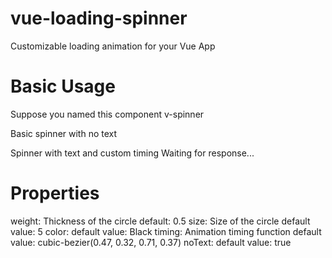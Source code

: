 # vue-loading-spinner
Customizable loading animation for your Vue App

# Basic Usage

Suppose you named this component v-spinner

 Basic spinner with no text
<v-spinner :weight="0.2" :size="5"></v-spinner>

 Spinner with text and custom timing
<v-spinner :weight="0.2" :size="5" :noText="false" :timing="'ease-in'">
    <span>Waiting for response...</span>
</v-spinner>

# Properties
weight: 
  Thickness of the circle
  default: 0.5
size: 
  Size of the circle
  default value: 5 
color:
  default value: Black
timing: 
  Animation timing function
  default value: cubic-bezier(0.47, 0.32, 0.71, 0.37)
noText: 
  default value: true

